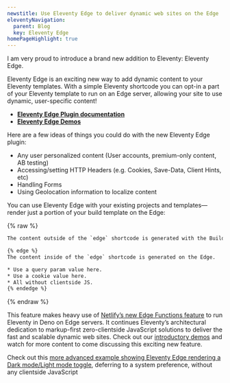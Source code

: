 ```yaml
---
newstitle: Use Eleventy Edge to deliver dynamic web sites on the Edge
eleventyNavigation:
  parent: Blog
  key: Eleventy Edge
homePageHighlight: true
---
```

I am very proud to introduce a brand new addition to Eleventy: Eleventy Edge.

Eleventy Edge is an exciting new way to add dynamic content to your Eleventy templates. With a simple Eleventy shortcode you can opt-in a part of your Eleventy template to run on an Edge server, allowing your site to use dynamic, user-specific content!

* **[Eleventy Edge Plugin documentation](/docs/plugins/edge/)**
* **[Eleventy Edge Demos](https://demo-eleventy-edge.netlify.app/)**

Here are a few ideas of things you could do with the new Eleventy Edge plugin:

* Any user personalized content (User accounts, premium-only content, AB testing)
* Accessing/setting HTTP Headers (e.g. Cookies, Save-Data, Client Hints, etc)
* Handling Forms
* Using Geolocation information to localize content

You can use Eleventy Edge with your existing projects and templates—render just a portion of your build template on the Edge:

{% raw %}
```html
The content outside of the `edge` shortcode is generated with the Build.

{% edge %}
The content inside of the `edge` shortcode is generated on the Edge.

* Use a query param value here.
* Use a cookie value here.
* All without clientside JS.
{% endedge %}
```
{% endraw %}

This feature makes heavy use of [Netlify’s new Edge Functions feature](https://docs.netlify.com/netlify-labs/experimental-features/edge-functions/) to run Eleventy in Deno on Edge servers. It continues Eleventy’s architectural dedication to markup-first zero-clientside JavaScript solutions to deliver the fast and scalable dynamic web sites. Check out our [introductory demos](https://demo-eleventy-edge.netlify.app/) and watch for more content to come discussing this exciting new feature.

Check out this [more advanced example showing Eleventy Edge rendering a Dark mode/Light mode toggle](https://demo-eleventy-edge.netlify.app/appearance/), deferring to a system preference, without any clientside JavaScript